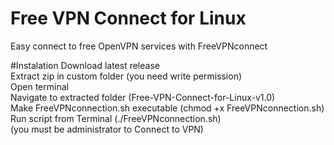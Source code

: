 # Free VPN Connect for Linux
Easy connect to free OpenVPN services with FreeVPNconnect

#Instalation
Download latest release   
Extract zip in custom folder (you need write permission)  
Open terminal  
Navigate to extracted folder (Free-VPN-Connect-for-Linux-v1.0)   
Make FreeVPNconnection.sh executable (chmod +x FreeVPNconnection.sh)     
Run script from Terminal (./FreeVPNconnection.sh)   
(you must be administrator to Connect to VPN)     

